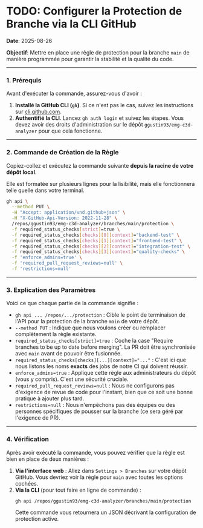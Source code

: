 # TODO: Configurer la Protection de Branche via la CLI GitHub

**Date**: 2025-08-26

**Objectif**: Mettre en place une règle de protection pour la branche `main` de manière programmée pour garantir la stabilité et la qualité du code.

---

### **1. Prérequis**

Avant d'exécuter la commande, assurez-vous d'avoir :

1.  **Installé la GitHub CLI (`gh`)**. Si ce n'est pas le cas, suivez les instructions sur [cli.github.com](https://cli.github.com/).
2.  **Authentifié la CLI**. Lancez `gh auth login` et suivez les étapes. Vous devez avoir des droits d'administration sur le dépôt `ggustin93/emg-c3d-analyzer` pour que cela fonctionne.

---

### **2. Commande de Création de la Règle**

Copiez-collez et exécutez la commande suivante **depuis la racine de votre dépôt local**.

Elle est formatée sur plusieurs lignes pour la lisibilité, mais elle fonctionnera telle quelle dans votre terminal.

```bash
gh api \
  --method PUT \
  -H "Accept: application/vnd.github+json" \
  -H "X-GitHub-Api-Version: 2022-11-28" \
  /repos/ggustin93/emg-c3d-analyzer/branches/main/protection \
  -f required_status_checks[strict]=true \
  -f required_status_checks[checks][0][context]="backend-test" \
  -f required_status_checks[checks][1][context]="frontend-test" \
  -f required_status_checks[checks][2][context]="integration-test" \
  -f required_status_checks[checks][3][context]="quality-checks" \
  -f 'enforce_admins=true' \
  -f 'required_pull_request_reviews=null' \
  -f 'restrictions=null'
```

---

### **3. Explication des Paramètres**

Voici ce que chaque partie de la commande signifie :

*   `gh api ... /repos/.../protection` : Cible le point de terminaison de l'API pour la protection de la branche `main` de votre dépôt.
*   `--method PUT` : Indique que nous voulons créer ou remplacer complètement la règle existante.
*   `required_status_checks[strict]=true` : Coche la case "Require branches to be up to date before merging". La PR doit être synchronisée avec `main` avant de pouvoir être fusionnée.
*   `required_status_checks[checks][...][context]="..."` : C'est ici que nous listons les noms **exacts** des jobs de notre CI qui doivent réussir.
*   `enforce_admins=true` : Applique cette règle aux administrateurs du dépôt (vous y compris). C'est une sécurité cruciale.
*   `required_pull_request_reviews=null` : Nous ne configurons pas d'exigence de revue de code pour l'instant, bien que ce soit une bonne pratique à ajouter plus tard.
*   `restrictions=null` : Nous n'empêchons pas des équipes ou des personnes spécifiques de pousser sur la branche (ce sera géré par l'exigence de PR).

---

### **4. Vérification**

Après avoir exécuté la commande, vous pouvez vérifier que la règle est bien en place de deux manières :

1.  **Via l'interface web** : Allez dans `Settings > Branches` sur votre dépôt GitHub. Vous devriez voir la règle pour `main` avec toutes les options cochées.
2.  **Via la CLI** (pour tout faire en ligne de commande) :
    ```bash
    gh api /repos/ggustin93/emg-c3d-analyzer/branches/main/protection
    ```
    Cette commande vous retournera un JSON décrivant la configuration de protection active.
